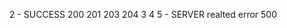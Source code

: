 <!-- Crud operations  in database
    create
    read
    update
    delete
 -->

<!-- Reqeust methods 
    GET  - read
    POST - crate
    PUT/PATCH - update
    DELETE 
-->

<!-- STATUS CODES -->
2  - SUCCESS
    200
    201
    203
    204
3
4
5 - SERVER realted error
    500
